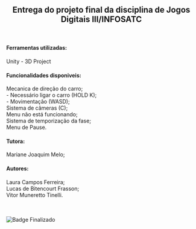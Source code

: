 <h2 align="center">
  Entrega do projeto final da disciplina de Jogos Digitais III/INFOSATC<br>
</h2>
  <br>

<h4>Ferramentas utilizadas:</h4>
Unity - 3D Project

<h4>Funcionalidades disponiveis:</h4>
Mecanica de direção do carro;<br>
- Necessário ligar o carro (HOLD K); <br>
- Movimentação (WASD); <br>
Sistema de câmeras (C); <br>
Menu não está funcionando; <br>
Sistema de temporização da fase;<br>
Menu de Pause.<br>

<h4>Tutora:</h4>
Mariane Joaquim Melo; <br>

<h4>Autores: </h4>
Laura Campos Ferreira; <br>
Lucas de Bitencourt Frasson; <br>
Vitor Muneretto Tinelli. <br><br><br>

![Badge Finalizado](http://img.shields.io/static/v1?label=STATUS&message=FINALIZADO/FINISHED&color=GREEN&style=for-the-badge)
